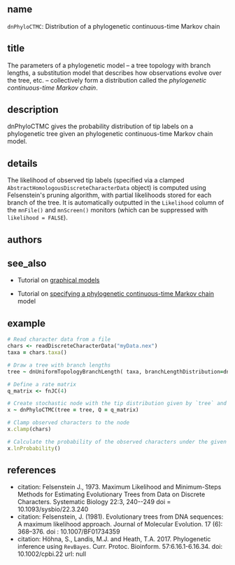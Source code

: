 ## name
`dnPhyloCTMC`: Distribution of a phylogenetic continuous-time Markov chain

## title
The parameters of a phylogenetic model – a tree topology with branch lengths, a substitution model that describes how observations evolve over the tree, etc. – collectively form a distribution called the _phylogenetic continuous-time Markov chain_.

## description
dnPhyloCTMC gives the probability distribution of tip labels on a phylogenetic tree given an phylogenetic continuous-time Markov chain model.

## details

The likelihood of observed tip labels (specified via a clamped `AbstractHomologousDiscreteCharacterData` object) is computed using Felsenstein's pruning algorithm, with partial likelihoods stored for each branch of the tree. It is automatically outputted in the `Likelihood` column of the `mnFile()` and `mnScreen()` monitors (which can be suppressed with `likelihood = FALSE`).

## authors
## see_also
- Tutorial on [graphical models](https://revbayes.github.io/tutorials/intro/graph_models)

- Tutorial on [specifying a phylogenetic continuous-time Markov chain](https://revbayes.github.io/tutorials/ctmc/) model

## example

```rb
# Read character data from a file
chars <- readDiscreteCharacterData("myData.nex")
taxa = chars.taxa()

# Draw a tree with branch lengths
tree ~ dnUniformTopologyBranchLength( taxa, branchLengthDistribution=dnExp(10.0) )

# Define a rate matrix
q_matrix <- fnJC(4)

# Create stochastic node with the tip distribution given by `tree` and `q_matrix`
x ~ dnPhyloCTMC(tree = tree, Q = q_matrix)

# Clamp observed characters to the node
x.clamp(chars)

# Calculate the probability of the observed characters under the given distribution
x.lnProbability()
```

## references
- citation: Felsenstein J., 1973. Maximum Likelihood and Minimum-Steps Methods for Estimating Evolutionary Trees from Data on Discrete Characters. Systematic Biology 22:3, 240--249
  doi = 10.1093/sysbio/22.3.240
- citation: Felsenstein, J. (1981). Evolutionary trees from DNA sequences: A maximum likelihood approach. Journal of Molecular Evolution. 17 (6): 368–376.
  doi : 10.1007/BF01734359
- citation: Höhna, S., Landis, M.J. and Heath, T.A. 2017. Phylogenetic inference using `RevBayes`. Curr. Protoc. Bioinform.
57:6.16.1-6.16.34.
  doi: 10.1002/cpbi.22
  url: null


